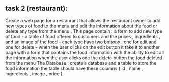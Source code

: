 ## task 2 (restaurant):

Create a web page for a restaurant that allows the restaurant owner to add new types of food to the menu
and edit the information about the food or delete any type from the menu .
This page  contain : a form to add new type of food - a table of food offered to customers and the prices ,
ingredients , and an image of the food - each type  have two buttons : one for edit and one for delete -
when the user clicks on the edit button it  take it to another page with a form that contains the food information with the ability to edit all the information
when the user clicks one the delete button the food 
deleted from the menu The Database : create a database and a table to store the food information 
the table should have these columns ( id , name , ingredients , image , price ).

 
